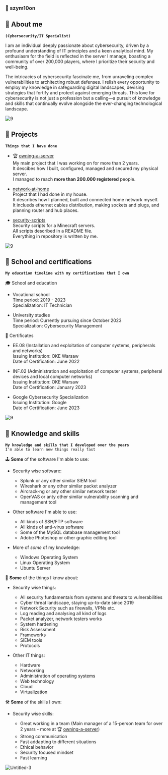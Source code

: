 ### 🚀 szym10on

## 🌌 About me

**`(Cybersecurity/IT Specialist)`**

I am an individual deeply passionate about cybersecurity, driven by a profound understanding of IT principles and a keen analytical mind. My enthusiasm for the field is reflected in the server I manage, boasting a community of over 200,000 players, where I prioritize their security and well-being.

The intricacies of cybersecurity fascinate me, from unraveling complex vulnerabilities to architecting robust defenses. I relish every opportunity to employ my knowledge in safeguarding digital landscapes, devising strategies that fortify and protect against emerging threats. This love for cybersecurity is not just a profession but a calling—a pursuit of knowledge and skills that continually evolve alongside the ever-changing technological landscape.

![9](https://github.com/szym10on/szym10on/assets/123908381/fc69732c-bb1f-4cb2-88d2-e680065cf29d)

## 🌌 Projects

**`Things that I have done`**

* 🏆 [owning-a-server](https://github.com/szym10on/owning-a-server)<br>
  My main project that I was working on for more than 2 years.<br>
  It descibes how I built, configured, managed and secured my physical server.<br>
  I managed to reach <b>more than 200.000 registered</b> people.

* [network-at-home](https://github.com/szym10on/network-at-home)<br>
  Project that I had done in my house.<br>
  It describes how I planned, built and connected home network myself.<br>
  It inclueds ethernet cables distribution, making sockets and plugs, and planning router and hub places.<br>

* [security-scripts](https://github.com/szym10on/security-scripts)<br>
  Security scripts for a Minecraft servers.<br>
  All scripts described in a README file.<br>
  Everything in repository is written by me.<br>

![9](https://github.com/szym10on/szym10on/assets/123908381/fc69732c-bb1f-4cb2-88d2-e680065cf29d)

## 🌌 School and certifications

**`My education timeline with my certifications that I own`**

🎓 School and education

* Vocational school<br>
Time period: 2019 - 2023<br>
Specialization: IT Technician

* University studies<br>
Time period: Currently pursuing since October 2023<br>
Specialization: Cybersecurity Management

📜 Certificates

* EE.08 (Installation and exploitation of computer systems, peripherals and networks)<br>
Issuing Institution: OKE Warsaw<br>
Date of Certification: June 2022

* INF.02 (Administration and exploitation of computer systems, peripheral devices and local computer networks)<br>
Issuing Institution: OKE Warsaw<br>
Date of Certification: January 2023

* Google Cybersecurity Specialization<br>
Issuing Institution: Google<br>
Date of Certification: June 2023

![9](https://github.com/szym10on/szym10on/assets/123908381/fc69732c-bb1f-4cb2-88d2-e680065cf29d)

## 🌌 Knowledge and skills

**`My knowledge and skills that I developed over the years`**<br>
`I'm able to learn new things really fast`

🕹️ <b>Some</b> of the software I'm able to use:

* Security wise software:<br>

  - Splunk or any other similar SIEM tool<br>
  - Wireshark or any other similar packet analyzer<br>
  - Aircrack-ng or any other similar network tester<br>
  - OpenVAS or anty other similar vulnerability scanning and management tool<br>

* Other software I'm able to use:<br>

  - All kinds of SSH/FTP software<br>
  - All kinds of anti-virus software<br>
  - Some of the MySQL database management tool
  - Adobe Photoshop or other graphic editing tool<br>

* More of _some_ of my knowledge:<br>

  - Windows Operating System<br>
  - Linux Operating System<br>
  - Ubuntu Server<br>

🧠 <b>Some</b> of the things I know about:

* Security wise things:<br>

  - All security fundamentals from systems and threats to vulnerabilities<br>
  - Cyber threat landscape, staying up-to-date since 2019<br>
  - Network Security such as firewalls, VPNs etc.<br>
  - Log reading and analysing all kind of logs<br>
  - Packet analyzer, network testers works<br>
  - System hardening<br>
  - Risk Assessment<br>
  - Frameworks<br>
  - SIEM tools<br>
  - Protocols<br>

* Other IT things:<br>

  - Hardware<br>
  - Networking<br>
  - Administration of operating systems<br>
  - Web technology<br>
  - Cloud<br>
  - Virtualization<br>

🛠️ <b>Some</b> of the skills I own:

* Security wise skills:<br>

  - Great working in a team (Main manager of a 15-person team for over 2 years - more at 🏆 [owning-a-server](https://github.com/szym10on/owning-a-server))<br>
  - Strong communication<br>
  - Fast addapting to different situations<br>
  - Ethical behavior<br>
  - Security focused mindset<br>
  - Fast learning<br>

![Untitled-3](https://github.com/szym10on/szym10on/assets/123908381/c01e0248-f18a-44e4-ad7e-5f96c079be9c)
